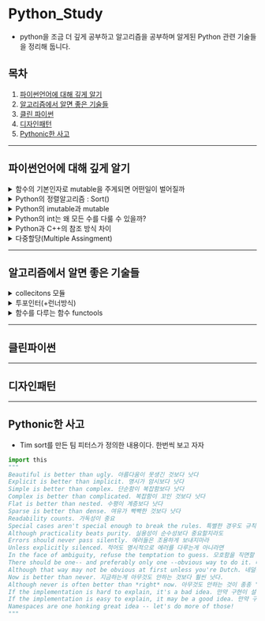 # Python_Study

- python을 조금 더 깊게 공부하고 알고리즘을 공부하며 알게된 Python 관련 기술들을 정리해 둡니다. 

## 목차 
1. [파이썬언어에 대해 깊게 알기](#파이썬언어에-대해-깊게-알기)
2. [알고리즘에서 알면 좋은 기술들](#알고리즘에서-알면-좋은-기술들)
3. [클린 파이썬](#클린파이썬)
4. [디자인패턴](#디자인패턴)
5. [Pythonic한 사고](#pythonic한-사고)

<!-- 
<details markdown="1">
<summary></summary>

<br>
<pre>

</pre>

</details>
-->

---
## 파이썬언어에 대해 깊게 알기
<details markdown="1">
<summary>함수의 기본인자로 mutable을 주게되면 어떤일이 벌어질까</summary>

<br>
<pre>
이건 진짜 헷갈렸던 부분인데 python 함수가 어떻게 초기화되는지를 알아야한다. 
먼저 왜 이러면 안되냐면 
def foo(bar = []) : 
    bar.append("baz")
    return(bar) 
이렇게 선언한 뒤 foo()를 세번 반복하면 기본값인 []로 초기화가 안되기때문에 ["baz","baz","baz"]가 되버린다. 
함수도 파이썬에서는 일급객체이기 때문에 기본값이 mutable로 들어오게 되면 메모리 주소로 저장되기 때문에 
파이썬 함수의 디폴트 매개변수는 호출 시점을 따르지 않는다.
해결방법은
1. 함수의 기본인자로 다른 함수의 결과나 mutable 자료형을 설정하지 않는 것이다. 
2. 함수 호출마다 지금 서버의 시간을 입력해야할 필요가 있을 수 있는데 그럴때는 이렇게 사용한다. 
       def foo(bar=None):
           if not bar:
               bar = 함수() 혹은 mutable
           동작
       이러면 None이 mutable이 아니므로 id를 참조하지 않아 bar를 정상적으로 사용할 수 있다.
       PEP 505 -- None-aware operators에 따르면 if not bar : bar = []를 간단하게 bar??=[]로 줄일 수 있다. 
</pre>
</details>

<details markdown="1">
<summary>Python의 정렬알고리즘 : Sort()</summary>

<ul>
  <br>
  <li> 파이썬에서는 quick sort가 아니라 Tim sort 방식을 사용한다.
  <li> quick sort는 최악케이스에서 O(n^2)의 시간복잡도를 가지지만 Tim sort는 일반적으로 O(nlogn)을 보장한다.
  <li> Merge sort와 insert sort의 조합으로 만든 알고리즘이라는데 추후 스터디를 더 해보고 싶다.
</ul>
</details>

<details markdown="1">
<summary>Python의 imutable과 mutable </summary>


</details>


<details markdown="1">
<summary>Python의 int는 왜 모든 수를 다룰 수 있을까?</summary>

<br>
<ul>
  <li> 다른 언어와 달리 쓸 때 정말 편리했고 변수를 초기화할 떄 따로 자료형을 지정하지 않는 python의 특성상 굉장히 편리한 기술이라고 생각되었다.
     하지만 그러면서도 int가 4바이트 long이 8바이트인 C언어와 달리 모든 숫자를 int하나에 다 넣을 수 있는 Python이 메모리를 관리하는데
     매우 불리하지 않을까 하는 고민을 했다.
<li>Python에서 int의 방식은 임의 정밀도라 불린다. 정수를 숫자의 배열로 간주하는 것인데 자릿수 단위로 쪼개어 배열형태로 표현한다.
<li>자세한 방법은 추가로 알아보자 
</details>


<details markdown="1">
<summary>Python과 C++의 참조 방식 차이</summary>

<br>
<ul>
  <li> C++에서는 참조를 할때 주소를 참조하지만 Python은 주소참조가 아닌 객체를 참조한다. 
  <li>Python에서는 모든 것이 객체이다. 단순한 숫자들 5,7,19.. 등도 특정 ID를 가지고 있으며 <br>
    a = 10 이런식으로 지정하면 a의 주소에 10을 넣는 c/c++방식이 아닌 10의 주소를 참조한다. <br>
    만약 a=8로 다시 변경하게 되면 c에서의 &a는 변함이 없고 안의 내용만 바뀌지만 python에서 id(a)는 id(8)로 변경된다.<br>
  <li>따라서, mutable 자료형을 다룰 때 특히 주의해야한다. C/C++ 같은 방식으로 접근하면 값이 바뀔 수 있으므로 <br>
    pythonic한 사고가 필요하다. 
</ul>
</details>

<details markdown="1">
<summary>다중할당(Multiple Assingment)</summary>

<br>
<li> 파이썬만의 특별한 할당방법이다.
<br>예를 들면 a, b = 1, 2 이렇게 할당하는데 매우 매우 편리하다. 
<br>특히, python은 C와 달리 = 연산자는 해당 객체를 참조하므로 
<br>a = 2, b=4 일 때
<br>a = b-2
<br>b = 10 한 뒤 a를 출력해보면 결과가 8이 나온다. 앞서 말했듯이 
<br>단순한 값을 주소에 저장한게 아니라 객체를 참조하기 때문인데 다중 할당을 이용해 
<br>a, b = b-2, 10 이렇게 입력하면 a는 2가 된다. 
<br>포인터개념이 없다보니 a=b 이러면 단순한 값에 의한 호출로 오해하기 쉬운데 다중할당을 이용해 오류를 줄여주자 
<br> 
<br>또한, Swap()을 편리하게 할 수 있다.
<br>다른 언어에서 일반적인 swap은 temp라는 빈 변수를 추가해 temp=a  ->  a=b  -> b=temp 이렇게 중계하는데 
<br>Python에서는 다중할당을 이용해 a, b = b, a 한줄로 표현이 가능하며 가독성 또한 높다. (성능차이는 없다고한다.)
<br>이러한 다중할당을 이용하지 않으면서 따로 변수를 선언하지 않아도 swap할 수 있는 방법이 있는데 
<br>a+=b ==> b = a-b ==> a-=b 이렇게 사용하면 숫자를 기준으로 메모리 손실없이 swap이 가능하다. (Python에서는 객체참조때문에 불가) 

</details>

---
## 알고리즘에서 알면 좋은 기술들 
<details markdown="1">
<summary>collecitons 모듈</summary>

<br><ul>
  <li> Counter 객체 
    <br>아이템에 대한 갯수를 계산해 Dictionary로 리턴한다.<br>
    a = [1,2,2,3,3,3,4,4,5]<br>
    b = collecitons.Counter(a)<br>
    print(b)<br>
    Counter({2: 2, 3: 3, 5: 1, 4: 2, 1: 1}) <br>
      
  <li> OrderedDict 객체<br>
    dictionary는 다른 언어에서 Hash Table에 해당되는데 3.6 이하 버젼에서는 
    <br>Python에서도 마찬가지로 입력 순서가 유지되지 않았다.
    <br>이를 위한 OrderedDict 객체를 이용하면 순서가 유지된 OrderedDict 객체를 반환한다.
    <br>collection.OrderedDict(dict) <br>
  
  <li> deque 객체 <br>
    python에서 스택이나 큐는 보통 list로 다 처리된다. 그러나 list.pop(0)의 시간복잡도는 O(n)으로 (뒤에 꺼를 앞으로 맞춰야함) 
    <br> pop(0)를 써야할 상황이면 차라리 deque로 활용하자 
    <br>queue = collecitons.deque()
    <br> 데크의 경우 list의 pop(0)함수를 deque.popleft()로 지원하며 연결리스트와 마찬가지로 시간복잡도는 O(1)이다.
</details>


<details markdown="1">
<summary>투포인터(+런너방식)</summary>

<br>
투포인터는 완전탐색에서 주로 쓰이는 기술로 주로 정렬되어있는 리스트에서 강력한 방법이다. <br><br>
<li> <b>런너방식</b><br>
  - 런너는 투포인트를 활용한 기술로 주로 연결리스트에서 사용된다.<br>
  - 두칸씩 순회하는 fast와 한칸씩 순회하는 slow를 동시에 출발시켜 fast가 순회를 끝내면 slow는 자동으로 
    <br>연결리스트의 중앙에 위치하게 된다. 이를 활용해 팬림드롬 등의 문자열 문제를 해결하기 쉽다.

</details>

<details markdown="1">
<summary>함수를 다루는 함수 functools</summary>

<br>
<pre>
functools.reduce() 함수는 두 인수의 함수를 누적적용하는 메쏘드이다. 
[1,2,3,4,5]의 리스트를 다 더하는 함수는 for문으로 쉽게 계산할 수 있지만 pythonic하게 풀어보려면
functools 모듈을 쓸 수 있다. import functools (Leetcode는 이미 되어있음) 후
functools.reduce(labmda x,y : x + y, [1,2,3,4,5])   
앞서 두인수를 누적적용한다 했으므로 [1,2,3,4,5]에 더하기 함수를 중복 적용하는 셈이다.
from operator import add 를 사용하면 굳이 람다로 구현하지 않고 
functools.reduce(add, [1,2,3,4,5])로 사용할 수 있다.
</pre>
</details>

---
## 클린파이썬
---

## 디자인패턴
---

## Pythonic한 사고 
- Tim sort를 만든 팀 피터스가 정의한 내용이다. 한번씩 보고 자자 

```python
import this
"""
Beautiful is better than ugly. 아름다움이 못생긴 것보다 낫다
Explicit is better than implicit. 명시가 암시보다 낫다
Simple is better than complex. 단순함이 복잡함보다 낫다
Complex is better than complicated. 복잡함이 꼬인 것보다 낫다
Flat is better than nested. 수평이 계층보다 낫다
Sparse is better than dense. 여유가 빡빡한 것보다 낫다
Readability counts. 가독성이 중요
Special cases aren't special enough to break the rules. 특별한 경우도 규칙을 어길 정도로 충분히 특별하지 않다
Although practicality beats purity. 실용성이 순수성보다 중요할지라도
Errors should never pass silently. 에러들은 조용하게 보내지마라 
Unless explicitly silenced. 적어도 명시적으로 에러를 다루는게 아니라면 
In the face of ambiguity, refuse the temptation to guess. 모호함을 직면할 때에 추측하겠다는 유혹을 거부해라
There should be one-- and preferably only one --obvious way to do it. 바람직하고 유일한 명확한 하나의 길이 존재할 것 이다
Although that way may not be obvious at first unless you're Dutch. 네덜란드 사람이 아니라면(?) 그 방법은 명확하지 않을 수 있다
Now is better than never. 지금하는게 아무것도 안하는 것보다 훨씬 낫다.
Although never is often better than *right* now. 아무것도 안하는 것이 종종 '당장' 하는 것보다 나을 지라도 당장하자
If the implementation is hard to explain, it's a bad idea. 만약 구현이 설명하기 어렵다면 그것은 나쁜 아이디어이다.
If the implementation is easy to explain, it may be a good idea. 만약 구현이 설명하기 쉽다면 그것은 좋은 아이디어이다.
Namespaces are one honking great idea -- let's do more of those! 
"""
```

